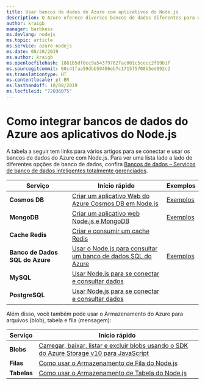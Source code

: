 ```yaml
---
title: Usar bancos de dados do Azure com aplicativos do Node.js
description: O Azure oferece diversos bancos de dados diferentes para usar com aplicativos Web e Node.js.
author: kraigb
manager: barbkess
ms.devlang: nodejs
ms.topic: article
ms.service: azure-nodejs
ms.date: 08/20/2019
ms.author: kraigb
ms.openlocfilehash: 1861b5df8cc9a54379762fac001c5cecc2f89b1f
ms.sourcegitcommit: 60c41faa59dbb59406eb7c1715f5708b5ed892c2
ms.translationtype: HT
ms.contentlocale: pt-BR
ms.lasthandoff: 10/08/2019
ms.locfileid: "72036075"
---
```

# <a name="how-to-integrate-azure-databases-in-nodejs-apps"></a>Como integrar bancos de dados do Azure aos aplicativos do Node.js

A tabela a seguir tem links para vários artigos para se conectar e usar os bancos de dados do Azure com Node.js. Para ver uma lista lado a lado de diferentes opções de banco de dados, confira [Bancos de dados – Serviços de banco de dados inteligentes totalmente gerenciados](https://azure.microsoft.com/product-categories/databases/).

| Serviço | Início rápido | Exemplos |
| --- | --- | --- |
| **Cosmos DB** | [Criar um aplicativo Web do Azure Cosmos DB em Node.js](/azure/cosmos-db/create-sql-api-nodejs) | [Exemplos](https://docs.microsoft.com/samples/browse/?languages=javascript%2Cnodejs&products=azure-cosmos-db) |
| **MongoDB** | [Criar um aplicativo web Node.js e MongoDB](/azure/app-service-web/app-service-web-tutorial-nodejs-mongodb-app) | [Exemplos](https://docs.microsoft.com/samples/browse/?languages=javascript%2Cnodejs&term=Mongo%20DB) |
| **Cache Redis** | [Criar e consumir um cache Redis](/azure/redis-cache/cache-nodejs-get-started) | |
| **Banco de Dados SQL do Azure** | [Usar o Node.js para consultar um banco de dados SQL do Azure](/azure/sql-database/sql-database-connect-query-nodejs) | [Exemplos](https://docs.microsoft.com/samples/browse/?languages=javascript%2Cnodejs&products=azure-sql-database) | |
| **MySQL** | [Usar Node.js para se conectar e consultar dados](/azure/mysql/connect-nodejs) | |
| **PostgreSQL** | [Usar Node.js para se conectar e consultar dados](/azure/postgresql/connect-nodejs) | |

Além disso, você também pode usar o Armazenamento do Azure para arquivos (blob), tabela e fila (mensagem):

| Serviço | Início rápido |
| --- | --- |
| **Blobs** | [Carregar, baixar, listar e excluir blobs usando o SDK do Azure Storage v10 para JavaScript](/azure/storage/blobs/storage-quickstart-blobs-nodejs-v10) |
| **Filas** | [Como usar o Armazenamento de Fila do Node.js](/azure/storage/queues/storage-nodejs-how-to-use-queues) |
| **Tabelas** | [Como usar o Armazenamento de Tabela do Node.js](/azure/cosmos-db/table-storage-how-to-use-nodejs) |
